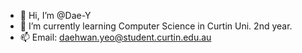 - 👋 Hi, I’m @Dae-Y
- 🌱 I’m currently learning Computer Science in Curtin Uni. 2nd year.
- 📫 Email: daehwan.yeo@student.curtin.edu.au



<!---
Dae-Y/Dae-Y is a ✨ special ✨ repository because its `README.md` (this file) appears on your GitHub profile.
You can click the Preview link to take a look at your changes.
- 👀 I’m interested in ...
- 💞️ I’m looking to collaborate on ...
- 😄 Pronouns: ...
- ⚡ Fun fact: ...
--->
